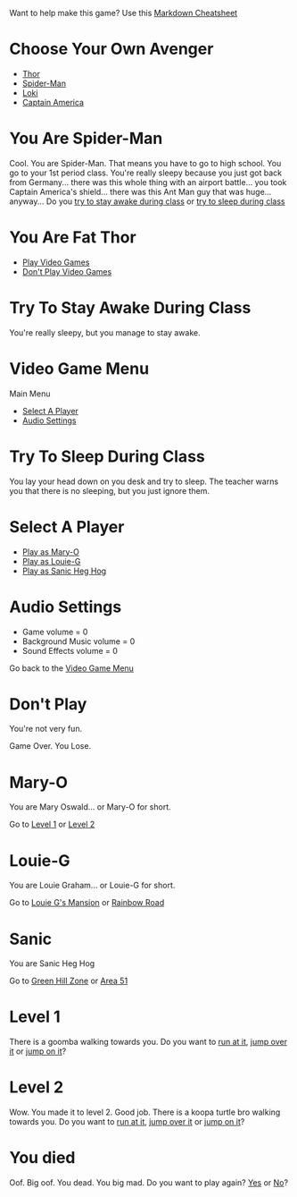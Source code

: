 Want to help make this game? Use this [Markdown Cheatsheet](https://github.com/adam-p/markdown-here/wiki/Markdown-Cheatsheet#images)

# Choose Your Own Avenger

  - [Thor](#you-are-fat-thor)
  - [Spider-Man](#you-are-spider-man)
  - [Loki]()
  - [Captain America]()


# You Are Spider-Man

Cool. You are Spider-Man. That means you have to go to high school. You go to your 1st period class. You're really sleepy because you just got back from Germany... there was this whole thing with an airport battle... you took Captain America's shield... there was this Ant Man guy that was huge... anyway...
Do you [try to stay awake during class](#try-to-stay-awake-during-class) or [try to sleep during class](#try-to-sleep-during-class)

# You Are Fat Thor

  - [Play Video Games](#video-game-menu)
  - [Don't Play Video Games](#dont-play)

# Try To Stay Awake During Class

You're really sleepy, but you manage to stay awake.

# Video Game Menu

Main Menu

  - [Select A Player](#select-a-player)
  - [Audio Settings](#audio-settings)

# Try To Sleep During Class

You lay your head down on you desk and try to sleep. The teacher warns you that there is no sleeping, but you just ignore them.

# Select A Player

  - [Play as Mary-O](#Mary-O)
  - [Play as Louie-G](#Louie-G)
  - [Play as Sanic Heg Hog](#Sanic)

# Audio Settings

  - Game volume = 0
  - Background Music volume = 0
  - Sound Effects volume = 0

Go back to the [Video Game Menu](#video-game-menu)

# Don't Play

You're not very fun.

Game Over. You Lose.

# Mary-O

You are Mary Oswald... or Mary-O for short.

Go to [Level 1](#level-1) or [Level 2](#level-2)

# Louie-G

You are Louie Graham... or Louie-G for short.

Go to [Louie G's Mansion]() or [Rainbow Road]()

# Sanic

You are Sanic Heg Hog

Go to [Green Hill Zone]() or [Area 51]()

# Level 1

There is a goomba walking towards you. Do you want to [run at it](#you-died), [jump over it]() or [jump on it]()?

# Level 2

Wow. You made it to level 2. Good job. There is a koopa turtle bro walking towards you. Do you want to [run at it](#you-died), [jump over it]() or [jump on it]()?

# You died

Oof. Big oof. You dead. You big mad. Do you want to play again? [Yes](#menu) or [No](#dont-play)?
